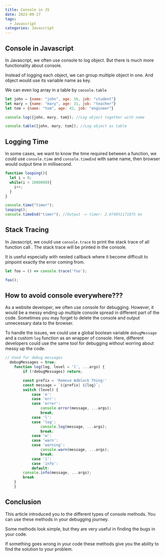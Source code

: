 ```yaml
---
title: Console in JS
date: 2023-09-17
tags:
  - Javascript
categories: Javascript
---
```


## **Console in Javascript**

In Javascript, we often use console to log object. But there is much more functionality about console.
 
Instead of logging each object, we can group multiple object in one. 
And object would use its variable name as key. 

We can even log array in a table by ```console.table```

```js
let john = {name: "john", age: 16, job: "student"}
let mary = {name: "mary", age: 31, job: "teacher"}
let tom = {name: "tom", age: 42, job: "engineer"}

console.log({john, mary, tom}); //Log object together with name

console.table([john, mary, tom]); //Log object as table

```
## Logging Time

In some cases, we want to know the time required between a function, 
we could use ```console.time``` and ```console.timeEnd``` with same name, then browser would output time in millisecond.



```js
function looping(){
  let i = 0;
  while(i < 1000000){
    i++;
  }
}

console.time("timer");
looping();
console.timeEnd("timer"); //Output -> timer: 2.074951171875 ms

```

## Stack Tracing

In Javascript, we could use ```console.trace``` to print the stack trace of all function call . The stack trace will be printed in the console.

It is useful especially with nested callback where it become difficult to pinpoint exactly the error coming from. 


```js
let foo = () => console.trace('foo');

foo();
```

## How to avoid console everywhere???



As a website developer, we often use console for debugging. However, it would be a messy ending up multiple console spread in different part of the code. Sometimes you may forget to delete the console and output unnecessary data to the browser.

To handle the issues, we could use a global boolean variable ```debugMessage``` and a custom ```log``` function as an wrapper of console. Here, different developers could use the same tool for debugging without worring about messy up the code.


```js
// Used for debug messages
  debugMessages = true;
    function log(log, level = 'l', ...args) {
        if (!debugMessages) return;

        const prefix = 'Remove Adblock Thing:'
        const message = `${prefix} ${log}`;
        switch (level) {
            case 'e':
            case 'err':
            case 'error':
                console.error(message, ...args);
                break;
            case 'l':
            case 'log':
                console.log(message, ...args);
                break;
            case 'w':
            case 'warn':
            case 'warning':
                console.warn(message, ...args);
                break;
            case 'i':
            case 'info':
            default:
        console.info(message, ...args);
        break
    }
    }

```


## Conclusion

This article introduced you to the different types of console methods. You can use these methods in your debugging journey.

Some methods look simple, but they are very useful in finding the bugs in your code.

If something goes wrong in your code these methods give you the ability to find the solution to your problem.
